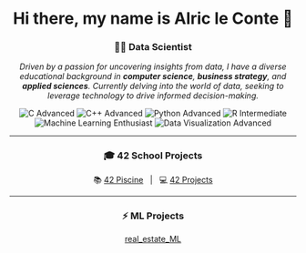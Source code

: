 <h1 align="center">Hi there, my name is Alric le Conte 👋</h1>
<h3 align="center">👨‍💻 Data Scientist</h3>

<p align="center">
  <em>
    Driven by a passion for uncovering insights from data, I have a diverse educational background in <b>computer science</b>, <b>business strategy</b>, and <b>applied sciences</b>. Currently delving into the world of data, seeking to leverage technology to drive informed decision-making.
  </em>
</p>

<p align="center">
  <img src="https://img.shields.io/badge/C-Advanced-blue?logo=c&style=for-the-badge&logoColor=white" alt="C Advanced"/>
  <img src="https://img.shields.io/badge/C++-Advanced-green?logo=cplusplus&style=for-the-badge&logoColor=white" alt="C++ Advanced"/>
  <img src="https://img.shields.io/badge/Python-Advanced-yellow?logo=python&style=for-the-badge&logoColor=blue" alt="Python Advanced"/>
  <img src="https://img.shields.io/badge/R-Intermediate-blue?logo=R&style=for-the-badge&logoColor=white" alt="R Intermediate"/>
  <img src="https://img.shields.io/badge/Machine_Learning-Enthusiast-orange?style=for-the-badge&logoColor=white" alt="Machine Learning Enthusiast"/>
  <img src="https://img.shields.io/badge/Data_Visualization-Advanced-purple?style=for-the-badge&logoColor=white" alt="Data Visualization Advanced"/>
</p>

---

<h3 align="center">🎓 42 School Projects</h3>

<p align="center">
  📚 <a href="https://github.com/alpyt42/42_piscine">42 Piscine</a> &nbsp;&nbsp;|&nbsp;&nbsp; 💻 <a href="https://github.com/alpyt42/42_projects">42 Projects</a>
</p>


---

<h3 align="center">⚡ ML Projects</h3>
<p align="center">
   <a href="https://github.com/alpyt42/real_estate_ML">real_estate_ML</a>
</p>

